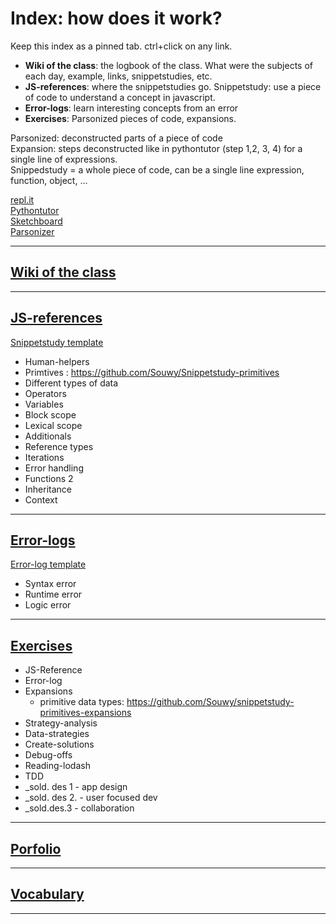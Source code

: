 # Index: how does it work?
Keep this index as a pinned tab. ctrl+click on any link.
   
* **Wiki of the class**: the logbook of the class. What were the subjects of each day, example, links, snippetstudies, etc.   
* **JS-references**: where the snippetstudies go. Snippetstudy: use a piece of code to understand a concept in javascript.    
* **Error-logs**: learn interesting concepts from an error   
* **Exercises**: Parsonized pieces of code, expansions.   
   
Parsonized: deconstructed parts of a piece of code   
Expansion: steps deconstructed like in pythontutor (step 1,2, 3, 4) for a single line of expressions.    
Snippedstudy = a whole piece of code, can be a single line expression, function, object, ...
   
[repl.it](https://repl.it)   
[Pythontutor](http://www.pythontutor.com/javascript.html#mode=edit)   
[Sketchboard](https://sketchboard.me/bBacYnr2FYMw#/)   
[Parsonizer](https://elewa-academy.github.io/parsons/)   

___ 

## [Wiki of the class](https://github.com/august-elewa-2018/calendar/wiki)

___

## [JS-references](https://github.com/Souwy/JS-Reference)
[Snippetstudy template](https://raw.githubusercontent.com/Souwy/JS-Reference/master/Snippetstudy-template.md)   
* Human-helpers   
* Primtives : https://github.com/Souwy/Snippetstudy-primitives   
* Different types of data   
* Operators   
* Variables   
* Block scope   
* Lexical scope   
* Additionals   
* Reference types   
* Iterations   
* Error handling   
* Functions 2   
* Inheritance   
* Context   

___

## [Error-logs](https://github.com/Souwy/Error-logs)
[Error-log template](https://raw.githubusercontent.com/Souwy/Error-logs/master/Error-log-template.md)
* Syntax error   
* Runtime error   
* Logic error   

___

## [Exercises](https://github.com/Souwy/Exercises)
* JS-Reference   
* Error-log   
* Expansions
  * primitive data types: https://github.com/Souwy/snippetstudy-primitives-expansions
* Strategy-analysis   
* Data-strategies   
* Create-solutions   
* Debug-offs   
* Reading-lodash   
* TDD   
* _sold. des 1 - app design   
* _sold. des 2. - user focused dev   
* _sold.des.3 - collaboration   

___

## [Porfolio](https://github.com/Souwy/Portfolio)

___

## [Vocabulary](https://github.com/Souwy/Vocabulary)

___

